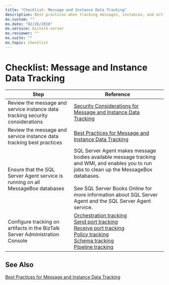 ```yaml
---
title: "Checklist: Message and Instance Data Tracking"
description: Best practices when tracking messages, instances, and artifacts in BizTalk Server
ms.custom: ""
ms.date: "02/26/2018"
ms.service: biztalk-server
ms.reviewer: ""
ms.suite: ""
ms.topic: checklist
---
```

# Checklist: Message and Instance Data Tracking

|Step|Reference|  
|----------|---------------|  
|Review the message and service instance data tracking  security considerations|[Security Considerations for Message and Instance Data Tracking](../core/security-considerations-for-message-and-instance-data-tracking.md)|  
|Review the  message and service instance data tracking best practices|[Best Practices for Message and Instance Data Tracking](../core/best-practices-for-message-and-instance-data-tracking.md)|  
|Ensure that the SQL Server Agent service is running on all MessageBox databases|SQL Server Agent makes message bodies available message tracking and WMI, and enables you to run jobs to clean up the MessageBox databases.<br /><br /> See SQL Server Books Online for more information about SQL Server Agent and the SQL Server Agent service.|  
|Configure tracking on artifacts in the BizTalk Server Administration Console|[Orchestration tracking](how-to-configure-tracking-for-an-orchestration.md)<br/>[Send port tracking](how-to-configure-tracking-for-a-send-port.md)<br/>[Receive port tracking](how-to-configure-tracking-for-a-receive-port.md)<br/>[Policy tracking](how-to-configure-tracking-for-a-policy.md)<br/>[Schema tracking](how-to-configure-tracking-for-a-schema.md)<br/>[Pipeline tracking](how-to-configure-tracking-for-a-pipeline.md)|  

## See Also  
 [Best Practices for Message and Instance Data Tracking](../core/best-practices-for-message-and-instance-data-tracking.md)
